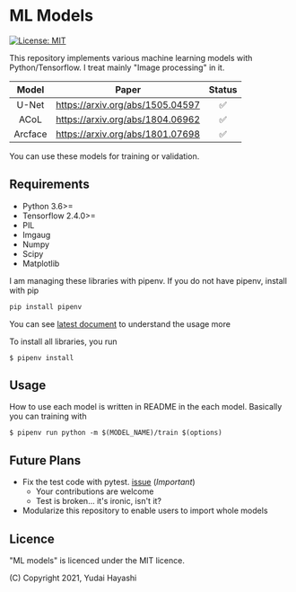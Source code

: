 # ML Models

[![License: MIT](https://img.shields.io/badge/License-MIT-yellow.svg)](https://opensource.org/licenses/MIT)

This repository implements various machine learning models with Python/Tensorflow. I treat mainly "Image processing" in it.

|  Model  |              Paper               |       Status       |
| :-----: | :------------------------------: | :----------------: |
|  U-Net  | https://arxiv.org/abs/1505.04597 | :white_check_mark: |
|  ACoL   | https://arxiv.org/abs/1804.06962 | :white_check_mark: |
| Arcface | https://arxiv.org/abs/1801.07698 | :white_check_mark: |

You can use these models for training or validation.

## Requirements

- Python 3.6>=
- Tensorflow 2.4.0>=
- PIL
- Imgaug
- Numpy
- Scipy
- Matplotlib

I am managing these libraries with pipenv. If you do not have pipenv, install with pip
```bash
pip install pipenv
```
You can see [latest document](https://docs.pipenv.org/en/latest/) to understand the usage more

To install all libraries, you run
```
$ pipenv install
```

## Usage

How to use each model is written in README in the each model. Basically you can training with

```
$ pipenv run python -m $(MODEL_NAME)/train $(options)
```

## Future Plans
- Fix the test code with pytest. [issue](https://github.com/Hayashi-Yudai/ML_models/issues/42) (*Important*)
    - Your contributions are welcome
    - Test is broken... it's ironic, isn't it?
- Modularize this repository to enable users to import whole models

## Licence

"ML models" is licenced under the MIT licence.

(C) Copyright 2021, Yudai Hayashi
